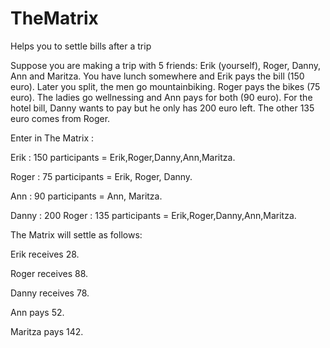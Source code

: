 # TheMatrix
Helps you to settle bills after a trip

Suppose you are making a trip with 5 friends: Erik (yourself), Roger, Danny, Ann and Maritza. You have lunch somewhere and Erik pays the bill (150 euro). Later you split, the men go mountainbiking. Roger pays the bikes (75 euro). The ladies go wellnessing and Ann pays for both (90 euro). For the hotel bill, Danny wants to pay but he only has 200 euro left. The other 135 euro comes from Roger.

Enter in The Matrix :

Erik : 150  participants = Erik,Roger,Danny,Ann,Maritza.

Roger : 75  participants = Erik, Roger, Danny.

Ann : 90 participants = Ann, Maritza.

Danny : 200  Roger : 135  participants = Erik,Roger,Danny,Ann,Maritza.

The Matrix will settle as follows:

Erik receives 28.

Roger receives 88.

Danny receives 78.

Ann pays 52.

Maritza pays 142.



